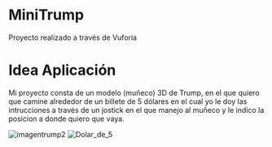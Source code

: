 # MiniTrump
Proyecto realizado a través de Vuforia

# Idea Aplicación
Mi proyecto consta de un modelo (muñeco) 3D de Trump, en el que quiero que camine alrededor de un billete de 5 dólares en el cual yo le doy las intrucciones a través de un jostick en el que manejo al muñeco y le indico la posicion a donde quiero que vaya.

![imagentrump2](https://user-images.githubusercontent.com/56253433/111609651-cef95880-87da-11eb-8e36-4140ff1a81f3.jpeg)
![Dolar_de_5](https://user-images.githubusercontent.com/56253433/111609677-d4ef3980-87da-11eb-85f4-d90519c77535.jpg)
